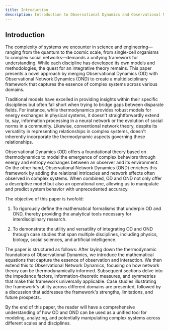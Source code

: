 ```yaml
---
title: Introduction
description: Introduction to Observational Dynamics and Observational Network Dynamics
---
```


## Introduction

The complexity of systems we encounter in science and engineering—ranging from the quantum to the cosmic scale, from single-cell organisms to complex social networks—demands a unifying framework for understanding. While each discipline has developed its own models and methodologies, the quest for an integrative theory remains. This paper presents a novel approach by merging Observational Dynamics (OD) with Observational Network Dynamics (OND) to create a multidisciplinary framework that captures the essence of complex systems across various domains.

Traditional models have excelled in providing insights within their specific disciplines but often fall short when trying to bridge gaps between disparate fields. For instance, while thermodynamics provides robust models for energy exchanges in physical systems, it doesn't straightforwardly extend to, say, information processing in a neural network or the evolution of social norms in a community. Likewise, conventional network theory, despite its versatility in representing relationships in complex systems, doesn't inherently incorporate the thermodynamic aspects governing these relationships.

Observational Dynamics (OD) offers a foundational theory based on thermodynamics to model the emergence of complex behaviors through energy and entropy exchanges between an observer and its environment. On the other hand, Observational Network Dynamics (OND) enriches this framework by adding the relational intricacies and network effects often observed in complex systems. When combined, OD and OND not only offer a descriptive model but also an operational one, allowing us to manipulate and predict system behavior with unprecedented accuracy.

The objective of this paper is twofold:

1. To rigorously define the mathematical formalisms that underpin OD and OND, thereby providing the analytical tools necessary for interdisciplinary research.
  
2. To demonstrate the utility and versatility of integrating OD and OND through case studies that span multiple disciplines, including physics, biology, social sciences, and artificial intelligence.

The paper is structured as follows: After laying down the thermodynamic foundations of Observational Dynamics, we introduce the mathematical equations that capture the essence of observation and interaction. We then extend this to Observational Network Dynamics, focusing on how network theory can be thermodynamically informed. Subsequent sections delve into the impedance factors, information-theoretic measures, and symmetries that make this framework universally applicable. Case studies illustrating the framework's utility across different domains are presented, followed by a discussion that addresses the framework's strengths, limitations, and future prospects.

By the end of this paper, the reader will have a comprehensive understanding of how OD and OND can be used as a unified tool for modeling, analyzing, and potentially manipulating complex systems across different scales and disciplines.
